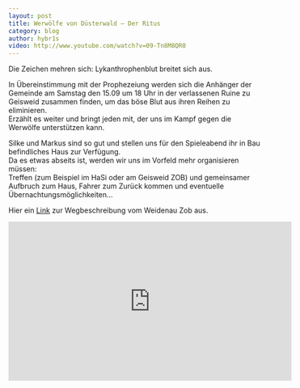 ```yaml
---
layout: post
title: Werwölfe von Düsterwald – Der Ritus
category: blog
author: hybr1s
video: http://www.youtube.com/watch?v=09-Tn8M8QR0
---
```

Die Zeichen mehren sich: Lykanthrophenblut breitet sich aus.  

In Übereinstimmung mit der Prophezeiung werden sich die Anhänger der Gemeinde am Samstag den 15.09 um 18 Uhr in der verlassenen Ruine zu Geisweid zusammen finden, um das böse Blut aus ihren Reihen zu eliminieren.  
Erzählt es weiter und bringt jeden mit, der uns im Kampf gegen die Werwölfe unterstützen kann.  

<!-- break -->

Silke und Markus sind so gut und stellen uns für den Spieleabend ihr in Bau befindliches Haus zur Verfügung.  
Da es etwas abseits ist, werden wir uns im Vorfeld mehr organisieren müssen:  
Treffen (zum Beispiel im HaSi oder am Geisweid ZOB) und gemeinsamer Aufbruch zum Haus,
Fahrer zum Zurück kommen und eventuelle Übernachtungsmöglichkeiten…  

Hier ein [Link](https://maps.google.de/maps?saddr=Weidenauer+Stra%C3%9Fe%2FB54&amp;daddr=Wilhelm-Busch-Stra%C3%9Fe&amp;hl=de&amp;ie=UTF8&amp;sll=50.910045,8.01833&amp;sspn=0.030848,0.077162&amp;geocode=FWCeCAMdHoB6AA%3BFbUDCQMdlzp6AA&amp;t=h&amp;mra=ls&amp;z=14) zur Wegbeschreibung vom Weidenau Zob aus.  


<iframe width="560" height="315" src="https://www.youtube-nocookie.com/embed/09-Tn8M8QR0?html5=1&rel=0" frameborder="0" allowfullscreen></iframe>
